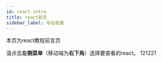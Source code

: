 ```yaml
---
id: react-intro
title: react前言
sidebar_label: 写在前面
---
```


本页为react教程前言页

请点击**左侧菜单**（移动端为**右下角**）选择要查看的react。
121221